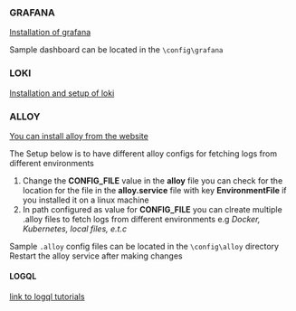 ### GRAFANA
[Installation of grafana](https://grafana.com/grafana/download?edition=oss&pg=oss-graf&plcmt=hero-btn-1)

Sample dashboard can be located in the `\config\grafana`


### LOKI
[Installation and setup of loki](https://grafana.com/docs/loki/latest/setup/install/)


### ALLOY
[You can install alloy from the website](https://grafana.com/docs/alloy/latest/set-up/install/)

The Setup below is to have different alloy configs for fetching logs from different environments
1. Change the **CONFIG_FILE** value in the **alloy** file you can check for the location for the file in the **alloy.service** file with key **EnvironmentFile** if you installed it on a linux machine
2. In path configured as value for **CONFIG_FILE** you can clreate multiple .alloy files to fetch logs from different environments e.g *Docker, Kubernetes, local files, e.t.c*

Sample `.alloy` config files can be located in the `\config\alloy` directory
Restart the alloy service after making changes


#### LOGQL
[link to logql tutorials](https://sbcode.net/grafana/logql/)

